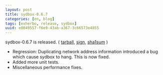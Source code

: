 ```yaml
---
layout: post
title: sydbox-0.6.7
categories: [en, blog]
tags: [exherbo, release, sydbox]
uuid: e8049557-f6e9-43ab-a367-3c66573e4855
---
```


sydbox-0.6.7 is released. (
[tarball](http://dev.exherbo.org/~alip/sydbox/sydbox-0.6.7.tar.bz2),
[sign](http://dev.exherbo.org/~alip/sydbox/sydbox-0.6.7.tar.bz2.asc),
[sha1sum](http://dev.exherbo.org/~alip/sydbox/sydbox-0.6.7.tar.bz2.sha1sum)
)

* Regression: Duplicating network address information introduced a bug which
  cause sydbox to hang. This is now fixed.
* Added more unit tests.
* Miscellaneous performance fixes.
